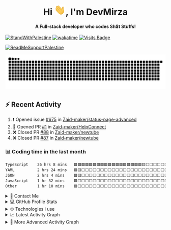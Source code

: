 <div align="center">
    <h1 align="center">Hi <img width="35" src="https://github.com/1999AZZAR/1999AZZAR/blob/readme/resources/img/waving.gif">, I'm DevMirza</h1>
    <h4 align="center">A Full-stack developer who codes Sh$t Stuffs!</h4>
</div>

[![StandWithPalestine](https://raw.githubusercontent.com/Safouene1/support-palestine-banner/master/StandWithPalestine.svg)](https://github.com/Safouene1/support-palestine-banner)
[![wakatime](https://wakatime.com/badge/user/d594dc95-07a5-471b-a3e1-8d5fea65bed3.svg)](https://wakatime.com/@d594dc95-07a5-471b-a3e1-8d5fea65bed3)
[![Visits Badge](https://badges.pufler.dev/visits/Zaid-maker/badge-it)](https://badges.pufler.dev)

[![ReadMeSupportPalestine](https://raw.githubusercontent.com/Safouene1/support-palestine-banner/master/banner-support.svg)](https://github.com/Safouene1/support-palestine-banner)

<div align="center">
    <a href="https://www.devmirza.ml">
        <img src="https://github.com/Zaid-maker/Zaid-maker/blob/output/github-snake-dark.svg" alt="snake" />
    </a>
</div>

## ⚡ Recent Activity

<!--START_SECTION:activity-->
1. ❗ Opened issue [#675](https://github.com/Zaid-maker/status-page-advanced/issues/675) in [Zaid-maker/status-page-advanced](https://github.com/Zaid-maker/status-page-advanced)
2. 💪 Opened PR [#1](https://github.com/Zaid-maker/HelpConnect/pull/1) in [Zaid-maker/HelpConnect](https://github.com/Zaid-maker/HelpConnect)
3. ❌ Closed PR [#88](https://github.com/Zaid-maker/newtube/pull/88) in [Zaid-maker/newtube](https://github.com/Zaid-maker/newtube)
4. ❌ Closed PR [#87](https://github.com/Zaid-maker/newtube/pull/87) in [Zaid-maker/newtube](https://github.com/Zaid-maker/newtube)
<!--END_SECTION:activity-->

### :bar_chart: Coding time in the last month

<!--START_SECTION:waka-->

```txt
TypeScript    26 hrs 8 mins   🟩🟩🟩🟩🟩🟩🟩🟩🟩🟩🟩🟩🟩🟩🟩🟩🟩🟩🟨⬜⬜⬜⬜⬜⬜   74.37 %
YAML          2 hrs 24 mins   🟩🟨⬜⬜⬜⬜⬜⬜⬜⬜⬜⬜⬜⬜⬜⬜⬜⬜⬜⬜⬜⬜⬜⬜⬜   06.84 %
JSON          2 hrs 4 mins    🟩🟨⬜⬜⬜⬜⬜⬜⬜⬜⬜⬜⬜⬜⬜⬜⬜⬜⬜⬜⬜⬜⬜⬜⬜   05.92 %
JavaScript    1 hr 32 mins    🟩⬜⬜⬜⬜⬜⬜⬜⬜⬜⬜⬜⬜⬜⬜⬜⬜⬜⬜⬜⬜⬜⬜⬜⬜   04.38 %
Other         1 hr 10 mins    🟩⬜⬜⬜⬜⬜⬜⬜⬜⬜⬜⬜⬜⬜⬜⬜⬜⬜⬜⬜⬜⬜⬜⬜⬜   03.35 %
```

<!--END_SECTION:waka-->

<details>
    <summary>💌 Contact Me</summary>
    <div>
        <samp>
            <h2 align="center">😎 you can reach me at:</h2>
            <p align="center">
                <a href="https://www.linkedin.com/in/zaid-hafeez-7084b0149/" target="blank">
                    <img src="https://img.shields.io/badge/linkedin-%231DA1F2.svg?style=for-the-badge&logo=linkedin&logoColor=white" height="30" />
                </a>
            </p>
        </samp>
    </div>
</details>

<details>
  <summary>💻 GitHub Profile Stats</summary>
    <div>
        <h2 align="center">📊 Github Stats</h2>
        <br />
        <p align="center">
            <a href="https://github.com/Zaid-maker">
                <img src="https://github-readme-streak-stats-blush-two.vercel.app?user=Zaid-maker&theme=dark&hide_border=true&date_format=j%20M%5B%20Y%5D" />
            </a>
        </p>
        <p align="center">
            <a href="https://github.com/Zaid-maker">
                <img width="49.5%" src="https://github-readme-stats.vercel.app/api?username=Zaid-maker&show_icons=true&count_private=true&theme=react&hide_border=true&bg_color=0D1117" />
                <img width="49.5%" src="https://github-readme-activity-graph.vercel.app/graph?username=Zaid-maker&bg_color=0D1117&color=5BCDEC&line=5BCDEC&point=FFFFFF&hide_border=true" />
            </a>
        </p>
    </div>
</details>

<details>
    <summary>⚙️ Technologies i use</summary>
    <div>
        <h2 align="center"> ⚙️ Technologies I use </h2>
        <img src="https://skillicons.dev/icons?i=html,css,javascript,c,cpp,tailwindcss,nextjs,react,github,mongodb,github,linkedin,nodejs,git,express&theme=dark" />
    </div>
</details>

<details>
  <summary>📈 Latest Activity Graph</summary>
  <br/>
  <h2 align="center">👇 latest contribution 👇</h2>
    <a href="https://github.com/Zaid-maker/"><img alt="Zaid-maker's Activity Graph" src="https://github-readme-activity-graph.vercel.app/graph?username=Zaid-maker&bg_color=0D1117&color=5BCDEC&line=5BCDEC&point=FFFFFF&hide_border=true" /></a>
</details>

<details>
    <summary>🤡 More Advanced Activity Graph</summary>
    <br />
    <h2 align="center">🤡 More Advanced Activity Graph</h2>
    <img src="https://raw.githubusercontent.com/Zaid-maker/Zaid-maker/master/profile-3d-contrib/profile-night-green.svg" />
</details>
